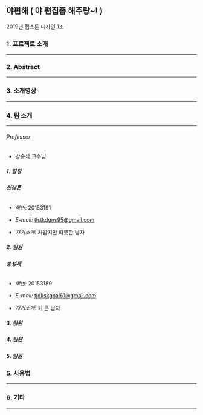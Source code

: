 ## 야편해 ( 야 편집좀 해주랑~! )

2019년 캡스톤 디자인 1조



### 1. 프로젝트 소개

------




### 2. Abstract

------




### 3. 소개영상

------







### 4. 팀 소개

------

###### Professor

- 강승식 교수님

##### 1. 팀장

###### **신상훈**


- *학번:*      20153191

- *E-mail:*   tlstkdgns95@gmail.com

- *자기소개:*      차갑지만 따뜻한 남자


##### 2. 팀원

###### **송성재**


- *학번:*     20153189

- *E-mail:*   tjdkskgnal61@gmail.com

- *자기소개:*      키 큰 남자

##### 3. 팀원


##### 4. 팀원


##### 5. 팀원



### 5. 사용법

------




### 6. 기타

------

